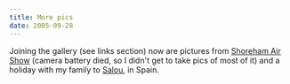 ```yaml
---
title: More pics
date: 2005-09-28
---
```


Joining the gallery (see links section) now are pictures from [Shoreham Air Show](http://gallery.tenshu.net/thumbnails.php?album=33) (camera battery died, so I didn't get to take pics of most of it) and a holiday with my family to [Salou](http://gallery.tenshu.net/thumbnails.php?album=34), in Spain.
